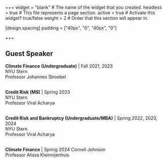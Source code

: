 +++
widget = "blank"  # The name of the widget that you created.
headless = true  # This file represents a page section.
active = true  # Activate this widget? true/false
weight = 2  # Order that this section will appear in.

[design.spacing]
  padding = ["40px", "0", "40px", "0"]

+++
## **Guest Speaker**  
**Climate Finance (Undergraduate)** | Fall 2021, 2023  
NYU Stern  
Professor Johannes Stroebel <br/><br/>    

**Credit Risk (MS)** | Spring 2023   
NYU Stern  
Professor Viral Acharya <br/><br/>

**Credit Risk and Bankruptcy (Undergraduate/MBA)** | Spring 2022, 2023, 2024  
NYU Stern  
Professor Viral Acharya <br/><br/>  

**Climate Finance** | Spring 2024 
Cornell Johnson  
Professor Alissa Kleinnijenhuis
